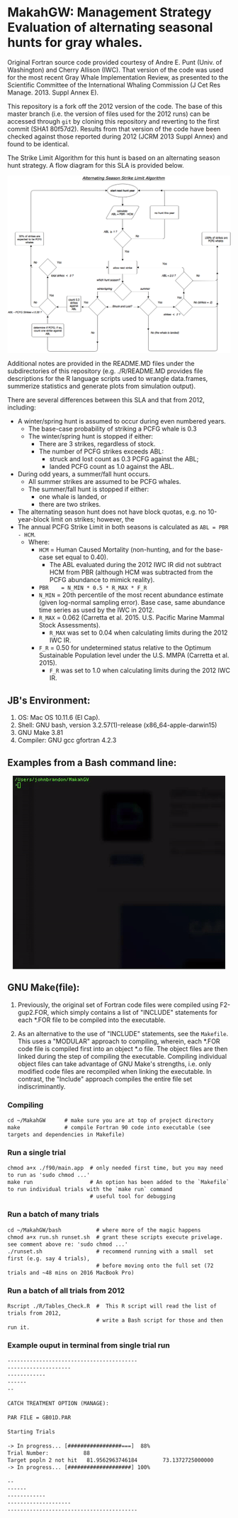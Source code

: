 # MakahGW: Management Strategy Evaluation of alternating seasonal hunts for gray whales. 

Original Fortran source code provided courtesy of Andre E. Punt (Univ. of Washington) and Cherry Allison (IWC). That version of the code was used for the most recent Gray Whale Implementation Review, as presented to the Scientific Committee of the International Whaling Commission (J Cet Res Manage. 2013. Suppl Annex E). 

This repository is a fork off the 2012 version of the code. The base of this master branch (i.e. the version of files used for the 2012 runs) can be accessed through `git` by cloning this repository and reverting to the first commit (SHA1 80f57d2). Results from that version of the code have been checked against those reported during 2012 (JCRM 2013 Suppl Annex) and found to be identical.    

The Strike Limit Algorithm for this hunt is based on an alternating season hunt strategy. A flow diagram for this SLA is provided below. 

<p align="center">
  <img src="./figs/FlowChart_4x_12pt.png" width="800" align="center" title="Alternating Season Strike Limit Algorithm">
</p>

Additional notes are provided in the README.MD files under the subdirectories of this repository (e.g. ./R/README.MD provides file descriptions for the R language scripts used to wrangle data.frames, summerize statistics and generate plots from simulation output).

There are several differences between this SLA and that from 2012, including:

  * A winter/spring hunt is assumed to occur during even numbered years. 
    * The base-case probability of striking a PCFG whale is 0.3
    * The winter/spring hunt is stopped if either:   
      * There are 3 strikes, regardless of stock.
      * The number of PCFG strikes exceeds ABL:
        * struck and lost count as 0.3 PCFG against the ABL;
        * landed PCFG count as 1.0 against the ABL.
  * During odd years, a summer/fall hunt occurs. 
    * All summer strikes are assumed to be PCFG whales. 
    * The summer/fall hunt is stopped if either: 
      * one whale is landed, or 
      * there are two strikes.
  * The alternating season hunt does not have block quotas, e.g. no 10-year-block limit on strikes; however, the 
  * The annual PCFG Strike Limit in both seasons is calculated as `ABL = PBR - HCM`.  
    * Where:  
      * `HCM`   = Human Caused Mortality (non-hunting, and for the base-case set equal to 0.40). 
        * The ABL evaluated during the 2012 IWC IR did not subtract HCM from PBR (although HCM was subtracted from the PCFG abundance to mimick reality). 
      * `PBR    = N_MIN * 0.5 * R_MAX * F_R`
      * `N_MIN` = 20th percentile of the most recent abundance estimate (given log-normal sampling error). Base case, same abundance time series as used by the IWC in 2012.
      * `R_MAX` = 0.062 (Carretta et al. 2015. U.S. Pacific Marine Mammal Stock Assessments). 
        * `R_MAX` was set to 0.04 when calculating limits during the 2012 IWC IR.
      * `F_R`   = 0.50 for undetermined status relative to the Optimum Sustainable Population level under the U.S. MMPA (Carretta et al. 2015).
        * `F_R` was set to 1.0 when calculating limits during the 2012 IWC IR.

<!--
## Project notes: 
1. Reasons and corresponding IDs for stopping the hunt (see also the `Reason` vector in `*.FOR` code):
     1. 2 strikes during summer hunt year.
     2. 3 strikes total during winter/spring hunt year. 
     3. PCFG strike limit (ABL) reached.
     4. Landed one whale in summer.
-->

## JB's Environment:
1. OS: Mac OS 10.11.6 (El Cap).
2. Shell: GNU bash, version 3.2.57(1)-release (x86\_64-apple-darwin15)
3. GNU Make 3.81
4. Compiler: GNU gcc gfortran 4.2.3 

## __Examples from a Bash command line__:

<p align="center">
  <img src="./figs/makerun.gif" width="480" height="435" align="center">
</p>

## GNU Make(file): 
1. Previously, the original set of Fortran code files were compiled using F2-gup2.FOR, which simply contains a list of "INCLUDE" statements for each \*.FOR file to be compiled into the executable.   

2. As an alternative to the use of "INCLUDE" statements, see the `Makefile`. This uses a "MODULAR" approach to compiling, wherein, each \*.FOR code file is compiled first into an object \*.o file. The object files are then linked during the step of compiling the executable. Compiling individual object files can take advantage of GNU Make's strengths, i.e. only modified code files are recompiled when linking the executable. In contrast, the "Include" approach compiles the entire file set indiscriminantly.

### Compiling
``` shell
cd ~/MakahGW      # make sure you are at top of project directory 
make              # compile Fortran 90 code into executable (see targets and dependencies in Makefile)
``` 

### Run a single trial
``` shell
chmod a+x ./f90/main.app  # only needed first time, but you may need to run as 'sudo chmod ...'
make run                  # An option has been added to the `Makefile` to run individual trials with the `make run` command
                          # useful tool for debugging  
```

### Run a batch of many trials

``` shell
cd ~/MakahGW/bash           # where more of the magic happens
chmod a+x run.sh runset.sh  # grant these scripts execute privelage. see comment above re: 'sudo chmod ...' 
./runset.sh                 # recommend running with a small  set first (e.g. say 4 trials), 
                            # before moving onto the full set (72 trials and ~48 mins on 2016 MacBook Pro)
```

### __Run a batch of all trials from 2012__
```shell
Rscript ./R/Tables_Check.R  #  This R script will read the list of trials from 2012, 
                            # write a Bash script for those and then run it.
```

### Example ouput in terminal from single trial run

``` shell
-----------------------------------------
--------------------
------------
------
--
                  
CATCH TREATMENT OPTION (MANAGE):   
                    
PAR FILE = GB01D.PAR   
                      
Starting Trials
                        
-> In progress... [#################===]  88% 
Trial Number:           88
Target popln 2 not hit   81.9562963746184        73.1372725000000     
-> In progress... [####################] 100% 
                              
--
------
------------
--------------------
-----------------------------------------

```
